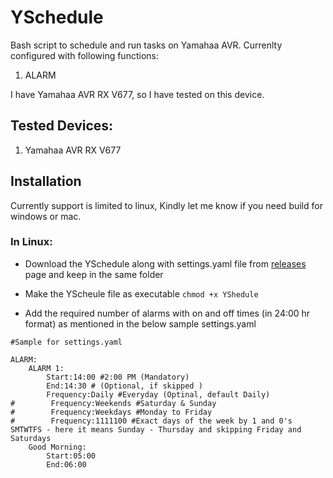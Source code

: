 # YSchedule

Bash script to schedule and run tasks on Yamahaa AVR. Currenlty configured with following functions:

 1. ALARM

I have Yamahaa AVR RX V677, so I have tested on this device.

## Tested Devices:

1. Yamahaa AVR RX V677


## Installation

<!-- The script can be scheduled using [Windows Scheduler](https://www.windowscentral.com/how-create-automated-task-using-task-scheduler-windows-10)or [Linux Cronjob](https://www.hostinger.com/tutorials/cron-job) or [Mac Cronjob](https://support.apple.com/en-qa/guide/terminal/trml1003/mac) -->
Currently support is limited to linux, Kindly let me know if you need build for windows or mac.
### In Linux:

- Download the YSchedule along with settings.yaml file from [releases](/releases.md) page and keep in the same folder

- Make the YScheule file as executable
```chmod +x YShedule```
- Add the required number of alarms with on and off times (in 24:00 hr format) as mentioned in the below sample settings.yaml
```
#Sample for settings.yaml

ALARM:
    ALARM 1:
        Start:14:00 #2:00 PM (Mandatory)
        End:14:30 # (Optional, if skipped )
        Frequency:Daily #Everyday (Optinal, default Daily)
#        Frequency:Weekends #Saturday & Sunday
#        Frequency:Weekdays #Monday to Friday
#        Frequency:1111100 #Exact days of the week by 1 and 0's SMTWTFS - here it means Sunday - Thursday and skipping Friday and Saturdays
    Good Morning:
        Start:05:00 
        End:06:00
```




